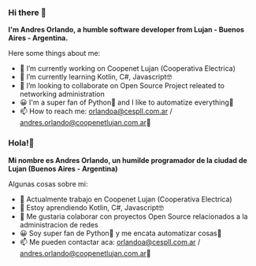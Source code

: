 ### Hi there 👋

**I'm Andres Orlando, a humble software developer from Lujan - Buenos Aires - Argentina.**

Here some things about me:

- 🔭 I’m currently working on Coopenet Lujan (Cooperativa Electrica)
- 🌱 I’m currently learning Kotlin, C#, Javascript🤓
- 👯 I’m looking to collaborate on Open Source Project releated to networking administration
- 😀 I'm a super fan of Python🐍 and I like to automatize everything🤖
- 📫 How to reach me: orlandoa@cespll.com.ar / andres.orlando@coopenetlujan.com.ar📧




### Hola!👋

**Mi nombre es Andres Orlando, un humilde programador de la ciudad de Lujan (Buenos Aires - Argentina)**

Algunas cosas sobre mi:

- 🔭 Actualmente trabajo en Coopenet Lujan (Cooperativa Electrica)
- 🌱 Estoy aprendiendo Kotlin, C#, Javascript🤓
- 👯 Me gustaria colaborar con proyectos Open Source relacionados a la administracion de redes
- 😀 Soy super fan de Python🐍 y me encata automatizar cosas🤖
- 📫 Me pueden contactar aca: orlandoa@cespll.com.ar / andres.orlando@coopenetlujan.com.ar📧
